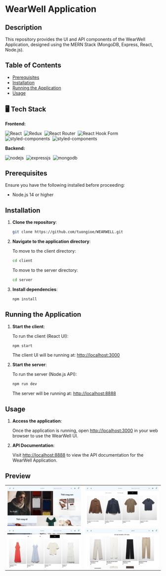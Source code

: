 # WearWell Application

## Description

This repository provides the UI and API components of the WearWell Application, designed using the MERN Stack (MongoDB, Express, React, Node.js).

## Table of Contents

- [Prerequisites](#prerequisites)
- [Installation](#installation)
- [Running the Application](#running-the-application)
- [Usage](#usage)

## 🖥️ Tech Stack

**Frontend:**

![React](https://img.shields.io/badge/react-%2320232a.svg?style=for-the-badge&logo=react&logoColor=%2361DAFB)&nbsp;
![Redux](https://img.shields.io/badge/redux-%23593d88.svg?style=for-the-badge&logo=redux&logoColor=white)&nbsp;
![React Router](https://img.shields.io/badge/React_Router-CA4245?style=for-the-badge&logo=react-router&logoColor=white)&nbsp;
![React Hook Form](https://img.shields.io/badge/React%20Hook%20Form-%23EC5990.svg?style=for-the-badge&logo=reacthookform&logoColor=white)&nbsp;
![styled-components](https://img.shields.io/badge/Tailwind_CSS-38B2AC?style=for-the-badge&logo=tailwind-css&logoColor=white)&nbsp;
![styled-components](https://img.shields.io/badge/styled--components-DB7093?style=for-the-badge&logo=styled-components&logoColor=white)

**Backend:**

![nodejs](https://img.shields.io/badge/Node.js-43853D?style=for-the-badge&logo=node.js&logoColor=white)&nbsp;
![expressjs](https://img.shields.io/badge/Express.js-000000?style=for-the-badge&logo=express&logoColor=white)&nbsp;
![mongodb](https://img.shields.io/badge/MongoDB-4EA94B?style=for-the-badge&logo=mongodb&logoColor=white)&nbsp;

## Prerequisites

Ensure you have the following installed before proceeding:

- Node.js 14 or higher

## Installation

1. **Clone the repository**:

   ```bash
   git clone https://github.com/tuongioe/WEARWELL.git
   ```

2. **Navigate to the application directory**:

   To move to the client directory:

   ```bash
   cd client
   ```

   To move to the server directory:

   ```bash
   cd server
   ```

3. **Install dependencies**:

   ```bash
   npm install
   ```

## Running the Application

1. **Start the client**:

   To run the client (React UI):

   ```bash
   npm start
   ```

   The client UI will be running at: [http://localhost:3000](http://localhost:3000)

2. **Start the server**:

   To run the server (Node.js API):

   ```bash
   npm run dev
   ```

   The server will be running at: [http://localhost:8888](http://localhost:8888)

## Usage

1. **Access the application**:

   Once the application is running, open [http://localhost:3000](http://localhost:3000) in your web browser to use the WearWell UI.

2. **API Documentation**:

   Visit [http://localhost:8888](http://localhost:8888) to view the API documentation for the WearWell Application.

## Preview
<table>
  <tr>
    <td><img src="https://github.com/tuongioe/WEARWELL/blob/main/A%CC%89nh%20ma%CC%80n%20hi%CC%80nh%202024-08-28%20lu%CC%81c%2019.56.25.png?raw=true" alt="mockup" /></td>
    <td><img src="https://github.com/tuongioe/WEARWELL/blob/main/A%CC%89nh%20ma%CC%80n%20hi%CC%80nh%202024-08-28%20lu%CC%81c%2020.00.59.png?raw=true" alt="mockups" /></td>
  </tr>
  <tr>
    <td><img src="https://github.com/tuongioe/WEARWELL/blob/main/A%CC%89nh%20ma%CC%80n%20hi%CC%80nh%202024-08-28%20lu%CC%81c%2020.01.46.png?raw=true" alt="mockup" /></td>
    <td><img src="https://github.com/tuongioe/WEARWELL/blob/main/A%CC%89nh%20ma%CC%80n%20hi%CC%80nh%202024-08-28%20lu%CC%81c%2020.02.34.png?raw=true" alt="mockups" /></td>
  </tr>
</table>





